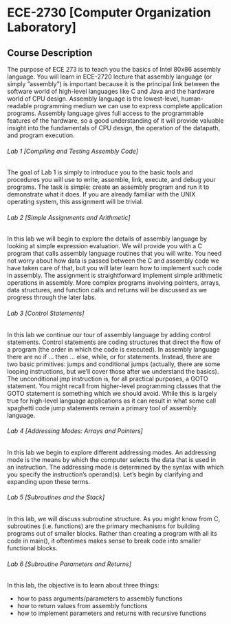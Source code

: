 # ECE-2730 [Computer Organization Laboratory]

## Course Description
The purpose of ECE 273 is to teach you the basics of Intel 80x86 assembly language. You will learn in ECE-2720 lecture that assembly language (or simply ”assembly”) is important because it is the principal link between the software world of high-level languages like C and Java and the hardware world of CPU design. Assembly language is the lowest-level, human-readable programming medium we can use to express complete application programs. Assembly language gives full access to the programmable features of the hardware, so a good understanding of it will provide valuable insight into the fundamentals of CPU design, the operation of the datapath, and program execution.

###### Lab 1 [Compiling and Testing Assembly Code]
The goal of Lab 1 is simply to introduce you to the basic tools and procedures you will use to write,
assemble, link, execute, and debug your programs. The task is simple: create an assembly program and
run it to demonstrate what it does. If you are already familiar with the UNIX operating system, this
assignment will be trivial.

###### Lab 2 [Simple Assignments and Arithmetic]
In this lab we will begin to explore the details of assembly language by looking at simple expression
evaluation. We will provide you with a C program that calls assembly language routines that you
will write. You need not worry about how data is passed between the C and assembly code we have
taken care of that, but you will later learn how to implement such code in assembly. The assignment is
straightforward implement simple arithmetic operations in assembly. More complex programs involving
pointers, arrays, data structures, and function calls and returns will be discussed as we progress through
the later labs.

###### Lab 3 [Control Statements]
In this lab we continue our tour of assembly language by adding control statements. Control statements
are coding structures that direct the flow of a program (the order in which the code is executed). In
assembly language there are no if ... then ... else, while, or for statements. Instead, there are two basic
primitives: jumps and conditional jumps (actually, there are some looping instructions, but we’ll cover
those after we understand the basics). The unconditional jmp instruction is, for all practical purposes,
a GOTO statement. You might recall from higher-level programming classes that the GOTO statement
is something which we should avoid. While this is largely true for high-level language applications as
it can result in what some call spaghetti code jump statements remain a primary tool of assembly
language.

###### Lab 4 [Addressing Modes: Arrays and Pointers]
In this lab we begin to explore different addressing modes. An addressing mode is the means by which
the computer selects the data that is used in an instruction. The addressing mode is determined by
the syntax with which you specify the instruction’s operand(s). Let’s begin by clarifying and expanding
upon these terms.

###### Lab 5 [Subroutines and the Stack]
In this lab, we will discuss subroutine structure. As you might know from C, subroutines (i.e. functions)
are the primary mechanisms for building programs out of smaller blocks. Rather than creating a program
with all its code in main(), it oftentimes makes sense to break code into smaller functional blocks.

###### Lab 6 [Subroutine Parameters and Returns]
In this lab, the objective is to learn about three things:
* how to pass arguments/parameters to assembly functions
* how to return values from assembly functions
* how to implement parameters and returns with recursive functions
